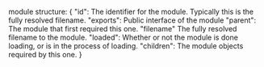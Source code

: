 module structure:
{
	"id": The identifier for the module. Typically this is the fully resolved filename.
	"exports": Public interface of the module
	"parent": The module that first required this one.
	"filename" The fully resolved filename to the module.
	"loaded": Whether or not the module is done loading, or is in the process of loading.
	"children": The module objects required by this one.
}
